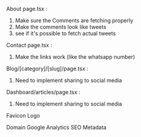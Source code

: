 About page.tsx :
1. Make sure the Comments are fetching properly
2. Make the comments look like tweets
3. see if it's possible to fetch actual tweets

Contact page.tsx :
1. Make the links work (like the whatsapp number)

Blog/[category]/[slug]/page.tsx :
1. Need to implement sharing to social media

Dashboard/articles/page.tsx :
1. Need to implement sharing to social media

Favicon
Logo

Domain
Google Analytics
SEO
Metadata